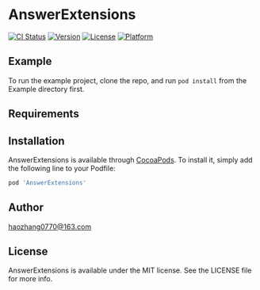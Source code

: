 # AnswerExtensions

[![CI Status](https://img.shields.io/travis/40460770@qq.com/AnswerExtensions.svg?style=flat)](https://travis-ci.org/40460770@qq.com/AnswerExtensions)
[![Version](https://img.shields.io/cocoapods/v/AnswerExtensions.svg?style=flat)](https://cocoapods.org/pods/AnswerExtensions)
[![License](https://img.shields.io/cocoapods/l/AnswerExtensions.svg?style=flat)](https://cocoapods.org/pods/AnswerExtensions)
[![Platform](https://img.shields.io/cocoapods/p/AnswerExtensions.svg?style=flat)](https://cocoapods.org/pods/AnswerExtensions)

## Example

To run the example project, clone the repo, and run `pod install` from the Example directory first.

## Requirements

## Installation

AnswerExtensions is available through [CocoaPods](https://cocoapods.org). To install
it, simply add the following line to your Podfile:

```ruby
pod 'AnswerExtensions'
```

## Author

haozhang0770@163.com

## License

AnswerExtensions is available under the MIT license. See the LICENSE file for more info.
